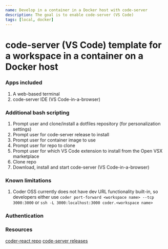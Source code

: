 ```yaml
---
name: Develop in a container in a Docker host with code-server
description: The goal is to enable code-server (VS Code) 
tags: [local, docker]
---
```


# code-server (VS Code) template for a workspace in a container on a Docker host

### Apps included
1. A web-based terminal
1. code-server IDE (VS Code-in-a-browser)

### Additional bash scripting
1. Prompt user and clone/install a dotfiles repository (for personalization settings)
1. Prompt user for code-server release to install
1. Prompt user for container image to use
1. Prompt user for repo to clone
1. Prompt user for which VS Code extension to install from the Open VSX marketplace
1. Clone repo
1. Download, install and start code-server (VS Code-in-a-browser)

### Known limitations
1. Coder OSS currently does not have dev URL functionality built-in, so developers either use `coder port-forward <workspace name> --tcp 3000:3000` or `ssh -L 3000:localhost:3000 coder.<workspace name>`

### Authentication


### Resources
[coder-react repo](https://github.com/mark-theshark/coder-react)
[code-server releases](https://github.com/coder/code-server/releases)
